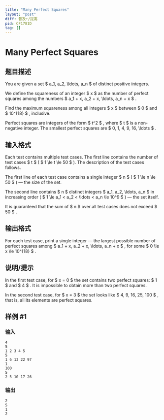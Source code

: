 ```yaml
---
title: "Many Perfect Squares"
layout: "post"
diff: 普及+/提高
pid: CF1781D
tag: []
---
```


# Many Perfect Squares

## 题目描述

You are given a set $ a_1, a_2, \ldots, a_n $ of distinct positive integers.

We define the squareness of an integer $ x $ as the number of perfect squares among the numbers $ a_1 + x, a_2 + x, \ldots, a_n + x $ .

Find the maximum squareness among all integers $ x $ between $ 0 $ and $ 10^{18} $ , inclusive.

Perfect squares are integers of the form $ t^2 $ , where $ t $ is a non-negative integer. The smallest perfect squares are $ 0, 1, 4, 9, 16, \ldots $ .

## 输入格式

Each test contains multiple test cases. The first line contains the number of test cases $ t $ ( $ 1 \le t \le 50 $ ). The description of the test cases follows.

The first line of each test case contains a single integer $ n $ ( $ 1 \le n \le 50 $ ) — the size of the set.

The second line contains $ n $ distinct integers $ a_1, a_2, \ldots, a_n $ in increasing order ( $ 1 \le a_1 < a_2 < \ldots < a_n \le 10^9 $ ) — the set itself.

It is guaranteed that the sum of $ n $ over all test cases does not exceed $ 50 $ .

## 输出格式

For each test case, print a single integer — the largest possible number of perfect squares among $ a_1 + x, a_2 + x, \ldots, a_n + x $ , for some $ 0 \le x \le 10^{18} $ .

## 说明/提示

In the first test case, for $ x = 0 $ the set contains two perfect squares: $ 1 $ and $ 4 $ . It is impossible to obtain more than two perfect squares.

In the second test case, for $ x = 3 $ the set looks like $ 4, 9, 16, 25, 100 $ , that is, all its elements are perfect squares.

## 样例 #1

### 输入

```
4
5
1 2 3 4 5
5
1 6 13 22 97
1
100
5
2 5 10 17 26
```

### 输出

```
2
5
1
2
```

